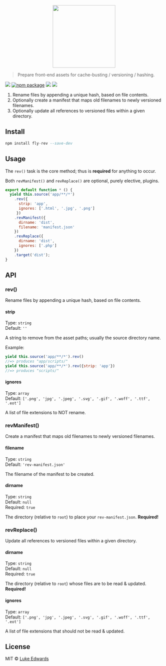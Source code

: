 <div align="center">
  <a href="http://github.com/flyjs/fly">
    <img width=200px  src="https://cloud.githubusercontent.com/assets/8317250/8733685/0be81080-2c40-11e5-98d2-c634f076ccd7.png">
  </a>
</div>

>Prepare front-end assets for cache-busting / versioning / hashing.

[![][fly-badge]][fly]
[![npm package][npm-ver-link]][releases]
[![][dl-badge]][npm-pkg-link]
[![][travis-badge]][travis-link]

1. Rename files by appending a unique hash, based on file contents.
2. Optionally create a manifest that maps old filenames to newly versioned filenames.
3. Optionally update all references to versioned files within a given directory.

## Install
```a
npm install fly-rev --save-dev
```

## Usage

The `rev()` task is the core method; thus is **required** for anything to occur.

Both `revManifest()` and `revReplace()` are optional, purely elective, plugins.

```javascript
export default function * () {
  yield this.source('app/**/*')
    .rev({
      strip: 'app',
      ignores: ['.html', '.jpg', '.png']
     })
    .revManifest({
      dirname: 'dist',
      filename: 'manifest.json'
    })
    .revReplace({
      dirname: 'dist',
      ignores: ['.php']
    })
    .target('dist');
}
```

## API

### rev()

Rename files by appending a unique hash, based on file contents.

#### strip

Type: `string` <br>
Default: `''`

A string to remove from the asset paths; usually the source directory name.

Example: 

```javascript
yield this.source('app/**/*').rev()
//=> produces "app/scripts/"
yield this.source('app/**/*').rev({strip: 'app'})
//=> produces "scripts/"
```

#### ignores

Type: `array` <br>
Default: `['.png', 'jpg', '.jpeg', '.svg', '.gif', '.woff', '.ttf', '.eot']`

A list of file extensions to NOT rename.

### revManifest()

Create a manifest that maps old filenames to newly versioned filenames.

#### filename

Type: `string` <br>
Default: `'rev-manifest.json'`

The filename of the manifest to be created.

#### dirname

Type: `string` <br>
Default: `null` <br>
Required: `true`

The directory (relative to `root`) to place your `rev-manifest.json`. **Required!** 

### revReplace()

Update all references to versioned files within a given directory.

#### dirname

Type: `string` <br>
Default: `null` <br>
Required: `true`

The directory (relative to `root`) whose files are to be read & updated. **Required!** 

#### ignores

Type: `array` <br>
Default: `['.png', 'jpg', '.jpeg', '.svg', '.gif', '.woff', '.ttf', '.eot']`

A list of file extensions that should not be read & updated.

## License

MIT © [Luke Edwards](https://lukeed.com)


[releases]:     https://github.com/lukeed/fly-rev/releases
[fly]:          https://www.github.com/flyjs/fly
[fly-badge]:    https://img.shields.io/badge/fly-JS-05B3E1.svg?style=flat-square
[mit-badge]:    https://img.shields.io/badge/license-MIT-444444.svg?style=flat-square
[npm-pkg-link]: https://www.npmjs.org/package/fly-rev
[npm-ver-link]: https://img.shields.io/npm/v/fly-rev.svg?style=flat-square
[dl-badge]:     http://img.shields.io/npm/dm/fly-rev.svg?style=flat-square
[travis-link]:  https://travis-ci.org/lukeed/fly-rev
[travis-badge]: http://img.shields.io/travis/lukeed/fly-rev.svg?style=flat-square
